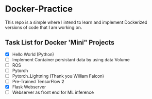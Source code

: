 # Docker-Practice

This repo is a simple where I intend to learn and implement Dockerized versions of code that I am working on. 

## Task List for Docker 'Mini" Projects

- [x] Hello World (Python) 
- [ ] Implement Container persistant data by using data Volume
- [ ] ROS 
- [ ] Pytorch 
- [ ] Pytorch_Lightning (Thank you William Falcon) 
- [ ] Pre-Trained TensorFlow 2 
- [x] Flask Webserver 
- [ ] Webserver as front end for ML inference 

